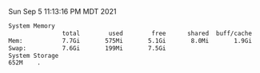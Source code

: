 Sun Sep  5 11:13:16 PM MDT 2021
```bash
System Memory
               total        used        free      shared  buff/cache   available
Mem:           7.7Gi       575Mi       5.1Gi       8.0Mi       1.9Gi       6.8Gi
Swap:          7.6Gi       199Mi       7.5Gi
System Storage
652M	.
```
